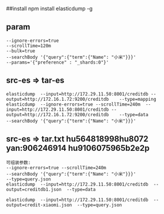 ##install
    npm install elasticdump -g



## param
    --ignore-errors=true
    --scrollTime=120m   
    --bulk=true
    --searchBody '{"query":{"term":{"Name": "小米"}}}'
    --params='{"preference" : "_shards:0"}'
## src-es => tar-es
    elasticdump  --input=http://172.29.11.50:8001/creditdb --output=http://172.16.1.72:9200/creditdb    --type=mapping
    elasticdump  --ignore-errors=true --scrollTime=240m  --input=http://172.29.11.50:8001/creditdb --output=http://172.16.1.72:9200/creditdb    --type=data 
    --searchBody '{"query":{"term":{"Name": "小米"}}}'


## src-es => tar.txt hu564818998hu8072 yan:906246914 hu9106075965b2e2p
    可组装参数: 
    --ignore-errors=true --scrollTime=240m
    --searchBody '{"query":{"term":{"Name": "小米"}}}'
    --type=query.json
    elasticdump  --input=http://172.29.11.50:8001/creditdb  --output=creditdb1.json  --type=data
    
    elasticdump  --input=http://172.29.11.50:8001/creditdb  --output=credit-xiaomi.json  --type=query.json 